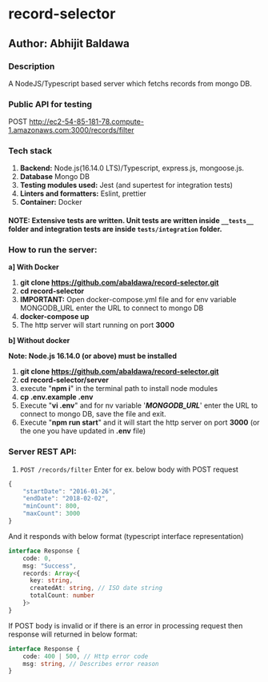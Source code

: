# record-selector
## Author: Abhijit Baldawa

### Description
A NodeJS/Typescript based server which fetchs records from mongo DB.

### Public API for testing
POST http://ec2-54-85-181-78.compute-1.amazonaws.com:3000/records/filter

### Tech stack
1. **Backend:** Node.js(16.14.0 LTS)/Typescript, express.js, mongoose.js.
2. **Database** Mongo DB
3. **Testing modules used:** Jest (and supertest for integration tests)
4. **Linters and formatters:** Eslint, prettier
5. **Container:** Docker

#### NOTE: Extensive tests are written. Unit tests are written inside `__tests__` folder and integration tests are inside ``tests/integration`` folder.

### How to run the server:
**a] With Docker**
1. **git clone https://github.com/abaldawa/record-selector.git**
2. **cd record-selector**
3. **IMPORTANT:** Open docker-compose.yml file and for env variable MONGODB_URL enter the URL to connect to mongo DB
4. **docker-compose up**
5. The http server will start running on port **3000**

**b] Without docker**

**Note: Node.js 16.14.0 (or above) must be installed**
1. **git clone https://github.com/abaldawa/record-selector.git**
2. **cd record-selector/server**
3. execute "**npm i**" in the terminal path to install node modules
4. **cp .env.example .env**
5. Execute "**vi .env**" and for nv variable '***MONGODB_URL***' enter the URL to connect to mongo DB, save the file and exit.
6. Execute "**npm run start**" and it will start the http server on port **3000** (or the one you have updated in **.env** file)

### Server REST API:
1. `POST /records/filter`
Enter for ex. below body with POST request
```typescript
{
    "startDate": "2016-01-26",
    "endDate": "2018-02-02",
    "minCount": 800,
    "maxCount": 3000
}
```
And it responds with below format (typescript interface representation)
```typescript
interface Response {
    code: 0,
    msg: "Success",
    records: Array<{
      key: string,
      createdAt: string, // ISO date string
      totalCount: number
    }>
}
```
If POST body is invalid or if there is an error in processing request then response will returned in below format:
```typescript
interface Response {
    code: 400 | 500, // Http error code
    msg: string, // Describes error reason
}
```
